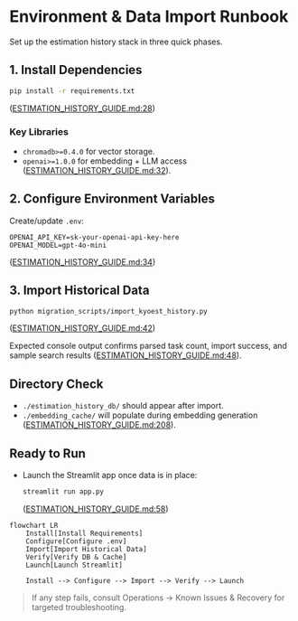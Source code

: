 # Environment & Data Import Runbook

Set up the estimation history stack in three quick phases.

## 1. Install Dependencies
```bash
pip install -r requirements.txt
```
([ESTIMATION_HISTORY_GUIDE.md:28](../../ESTIMATION_HISTORY_GUIDE.md:28))

### Key Libraries
- `chromadb>=0.4.0` for vector storage.
- `openai>=1.0.0` for embedding + LLM access ([ESTIMATION_HISTORY_GUIDE.md:32](../../ESTIMATION_HISTORY_GUIDE.md:32)).

## 2. Configure Environment Variables
Create/update `.env`:
```env
OPENAI_API_KEY=sk-your-openai-api-key-here
OPENAI_MODEL=gpt-4o-mini
```
([ESTIMATION_HISTORY_GUIDE.md:34](../../ESTIMATION_HISTORY_GUIDE.md:34))

## 3. Import Historical Data
```bash
python migration_scripts/import_kyoest_history.py
```
([ESTIMATION_HISTORY_GUIDE.md:42](../../ESTIMATION_HISTORY_GUIDE.md:42))

Expected console output confirms parsed task count, import success, and sample search results ([ESTIMATION_HISTORY_GUIDE.md:48](../../ESTIMATION_HISTORY_GUIDE.md:48)).

## Directory Check
- `./estimation_history_db/` should appear after import.
- `./embedding_cache/` will populate during embedding generation ([ESTIMATION_HISTORY_GUIDE.md:208](../../ESTIMATION_HISTORY_GUIDE.md:208)).

## Ready to Run
- Launch the Streamlit app once data is in place:
  ```bash
  streamlit run app.py
  ```
  ([ESTIMATION_HISTORY_GUIDE.md:58](../../ESTIMATION_HISTORY_GUIDE.md:58))

```mermaid
flowchart LR
    Install[Install Requirements]
    Configure[Configure .env]
    Import[Import Historical Data]
    Verify[Verify DB & Cache]
    Launch[Launch Streamlit]

    Install --> Configure --> Import --> Verify --> Launch
```

> If any step fails, consult Operations → Known Issues & Recovery for targeted troubleshooting.
